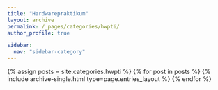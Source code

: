 ```yaml
---
title: "Hardwarepraktikum"
layout: archive
permalink: /_pages/categories/hwpti/
author_profile: true

sidebar:
  nav: "sidebar-category"
---
```


{% assign posts = site.categories.hwpti %} {% for post in posts %} {% include archive-single.html type=page.entries_layout %} {% endfor %}